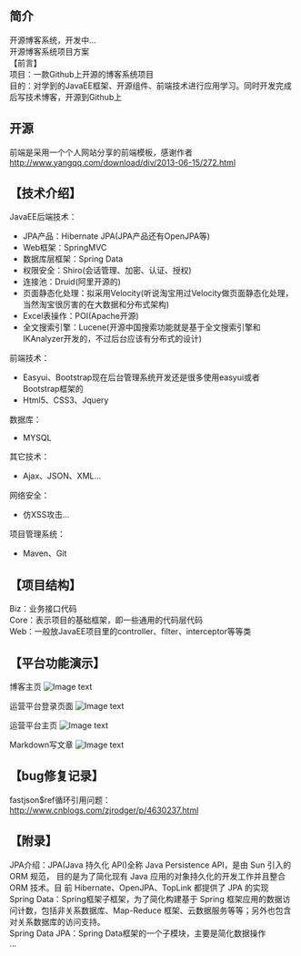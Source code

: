## 简介 
开源博客系统，开发中...<br>
开源博客系统项目方案<br>
【前言】<br>
项目：一款Github上开源的博客系统项目<br>
目的：对学到的JavaEE框架、开源组件、前端技术进行应用学习。同时开发完成后写技术博客，开源到Github上
## 开源
前端是采用一个个人网站分享的前端模板，感谢作者
http://www.yangqq.com/download/div/2013-06-15/272.html

## 【技术介绍】
JavaEE后端技术：<br>
* JPA产品：Hibernate JPA(JPA产品还有OpenJPA等)
* Web框架：SpringMVC
* 数据库层框架：Spring Data
* 权限安全：Shiro(会话管理、加密、认证、授权)
* 连接池：Druid(阿里开源的)
* 页面静态化处理：拟采用Velocity(听说淘宝用过Velocity做页面静态化处理，当然淘宝很厉害的在大数据和分布式架构)
* Excel表操作：POI(Apache开源)
* 全文搜索引擎：Lucene(开源中国搜索功能就是基于全文搜索引擎和IKAnalyzer开发的，不过后台应该有分布式的设计)

前端技术：<br>
* Easyui、Bootstrap现在后台管理系统开发还是很多使用easyui或者Bootstrap框架的
* Html5、CSS3、Jquery
 
数据库：
* MYSQL

其它技术：
* Ajax、JSON、XML…

网络安全：
* 仿XSS攻击…

项目管理系统：
* Maven、Git

## 【项目结构】
 

Biz：业务接口代码<br>
Core：表示项目的基础框架，即一些通用的代码层代码<br>
Web：一般放JavaEE项目里的controller、filter、interceptor等等类<br>

## 【平台功能演示】

博客主页
![Image text](https://github.com/u014427391/myblog/raw/master/screenshot/博客主页.png)

运营平台登录页面
![Image text](https://github.com/u014427391/myblog/raw/master/screenshot/运营平台登录页面.png)

运营平台主页
![Image text](https://github.com/u014427391/myblog/raw/master/screenshot/运营平台主页.png)

Markdown写文章
![Image text](https://github.com/u014427391/myblog/raw/master/screenshot/写文章.jpg)


## 【bug修复记录】
fastjson$ref循环引用问题：http://www.cnblogs.com/zjrodger/p/4630237.html


## 【附录】
JPA介绍：JPA(Java 持久化 API)全称 Java Persistence API，是由 Sun 引入的 ORM 规范，
目的是为了简化现有 Java 应用的对象持久化的开发工作并且整合 ORM 技术。目
前 Hibernate、OpenJPA、TopLink 都提供了 JPA 的实现<br>
Spring Data：Spring框架子框架，为了简化构建基于 Spring 框架应用的数据访问计数，包括非关系数据库、Map-Reduce 框架、云数据服务等等；另外也包含对关系数据库的访问支持。<br>
Spring Data JPA：Spring Data框架的一个子模块，主要是简化数据操作<br>
...
